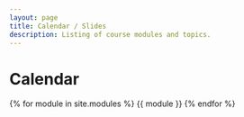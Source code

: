 ```yaml
---
layout: page
title: Calendar / Slides
description: Listing of course modules and topics.
---
```


# Calendar

{% for module in site.modules %}
{{ module }}
{% endfor %}
